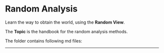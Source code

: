 # Random Analysis

Learn the way to obtain the world, using the **Random View**.

The **Topic** is the handbook for the random analysis methods.

The folder contains following md files:

---
